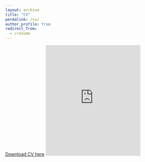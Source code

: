 ```yaml
---
layout: archive
title: "CV"
permalink: /cv/
author_profile: true
redirect_from:
  - /resume
---
```


[Download CV here](../files/Rama_Subramanian_(CV).pdf)
<embed src="https://subramanye.github.io/files/Rama_Subramanian_(CV).pdf" type="application/pdf" height="350"/>

